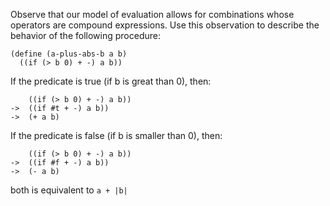 Observe that our model of evaluation allows for combinations whose operators are compound expressions. Use this observation to describe the behavior of the following procedure:  

```
(define (a-plus-abs-b a b)
  ((if (> b 0) + -) a b))
```

If the predicate is true (if b is great than 0), then:

```
    ((if (> b 0) + -) a b))
->  ((if #t + -) a b))
->  (+ a b)
```

If the predicate is false (if b is smaller than 0), then:

```
    ((if (> b 0) + -) a b))
->  ((if #f + -) a b))
->  (- a b)
```

both is equivalent to `a + |b|`
